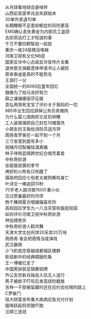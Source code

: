 从月球看地球会是啥样  
山西前首富李兆会失踪始末  
30单外卖退10单  
长期睡眠不足患抑郁症的风险更高  
EMS确认丢失黄金为内部员工盗窃  
去奶茶店打工才知道的事  
千万不要四颗智齿一起拔  
重庆一座24层楼没电梯  
河南卫视有文化NB症  
国家反诈中心古装反诈宣传片全集  
退休医生捐献遗体申请书让人破防  
原来泰迪是真的不能剪毛  
王源打一分  
全国统一的8090后童年回忆  
摄像为了拍马龙好努力  
薛之谦锤娜丽莎征服  
袁弘用哭死宝宝了评价关于我妈的一切  
985毕业生回应辞掉公务员卖猪肉  
为什么婴儿很困却又反抗哄睡  
工人装玻璃把自己封在10楼窗外  
小朋友扮玉兔给消防员送月饼  
周扬青罗昊在一起不到一个月  
三寸金莲到底有多小  
祝绪丹切梨催陆漓离婚  
林子祥杨芸晴跨世纪合唱凭着爱  
中秋奇妙游  
张碧晨寂寞的季节  
烤好的小熊有只热醒了  
镇政府回应七旬老太被狗撕咬身亡  
叶诗文一棒追回10秒  
70岁老人跳河救150斤重小伙  
见过质量最好的月饼  
杨千嬅胡夏合唱偏偏喜欢你  
高校回应学生九一八当天穿和服逛校园  
如何评价河南卫视中秋奇妙游  
林加德绝杀  
中秋奇妙游人鹤共舞  
天津大学文创月饼20天卖20万块  
周扬青 谁会把感情当成演戏  
武汉暴雨  
小飞机低空穿越成都城区楼群  
影视剧中的经典嫦娥形象  
王一博被扛走了  
中国男排获亚锦赛铜牌  
外公去世新兵独自入伍无人送行  
男子被蚊子叮咬后发高烧险截肢  
吉林一干部被留置时还在应约去吃喝的路上  
C罗破门  
恒大财富发布重大疾病应急兑付计划  
猫咪跃起将郊狼吓跑  
汪顺三连冠  

